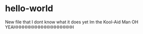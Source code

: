 # hello-world
New file that I dont know what it does yet
Im the Kool-Aid Man
OH YEAHHHHHHHHHHHHHHHHHHH
